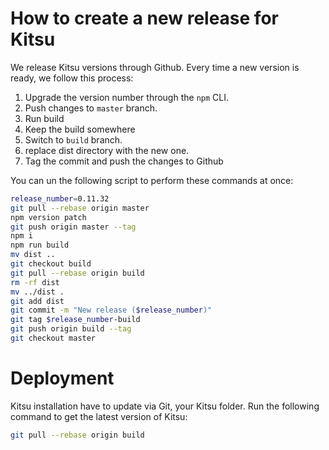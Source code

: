# How to create a new release for Kitsu

We release Kitsu versions through Github. Every time a new version is ready, we
follow this process:

1. Upgrade the version number through the `npm` CLI. 
2. Push changes to `master` branch.
3. Run build
4. Keep the build somewhere
5. Switch to `build` branch.
6. replace dist directory with the new one.
7. Tag the commit and push the changes to Github

You can un the following script to perform these commands at once:

```bash
release_number=0.11.32
git pull --rebase origin master
npm version patch
git push origin master --tag
npm i
npm run build
mv dist ..
git checkout build
git pull --rebase origin build
rm -rf dist
mv ../dist .
git add dist
git commit -m "New release ($release_number)"
git tag $release_number-build
git push origin build --tag
git checkout master
```


# Deployment

Kitsu installation have to update via Git, your Kitsu folder. Run the following
command to get the latest version of Kitsu:

```bash
git pull --rebase origin build
```
